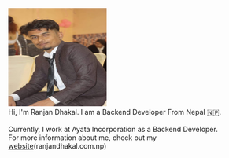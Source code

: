<html>
<body>
<img src="https://raw.githubusercontent.com/ranjandhakal664/ranjandhakal664/master/logo.jpg" width="200" height="200"/><br/>
Hi, I'm Ranjan Dhakal. I am a Backend Developer  From Nepal 🇳🇵.<br/><br/>
Currently, I work at Ayata Incorporation as a Backend Developer.<br/> For more information about me, check out my <a href="https://ranjandhakal.com.np" target="_blank">website</a>(ranjandhakal.com.np)
</body>
</html>
